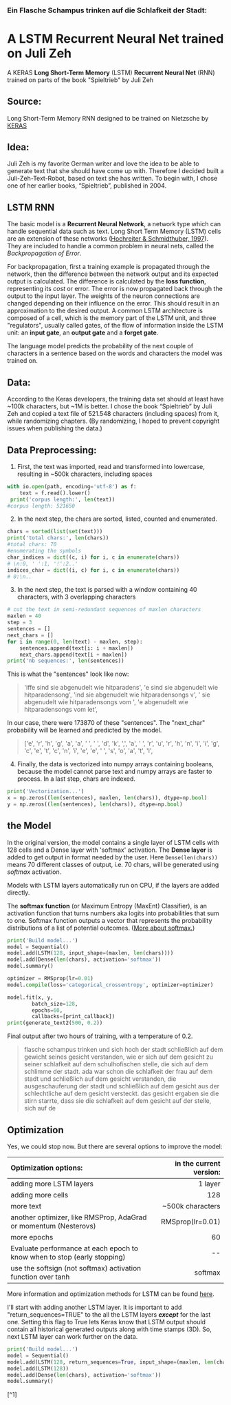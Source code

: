 ### Ein Flasche Schampus trinken auf die Schlafkeit der Stadt:
# A LSTM Recurrent Neural Net trained on Juli Zeh
A KERAS **Long Short-Term Memory** (LSTM) **Recurrent Neural Net** (RNN) trained on parts of the book "Spieltrieb" by Juli Zeh

## Source:
Long Short-Term Memory RNN designed to be trained on Nietzsche by [KERAS](https://keras.io/examples/lstm_text_generation/)

## Idea: 
Juli Zeh is my favorite German writer and love the idea to be able to generate text that she should have come up with. Therefore I decided built a Juli-Zeh-Text-Robot, based on text she has written. To begin with, I chose one of her earlier books, “Spieltrieb”, published in 2004.

## LSTM RNN
The basic model is a **Recurrent Neural Network**, a network type which can handle sequential data such as text. Long Short Term Memory (LSTM) cells are an extension of these networks ([Hochreiter & Schmidthuber, 1997](https://www.researchgate.net/publication/13853244_Long_Short-term_Memory/link/5700e75608aea6b7746a0624/download)). They are included to handle a common problem in neural nets, called the *Backpropagation of Error*. 

For backpropagation, first a training example is propagated through the network, then the difference between the network output and its expected output is calculated. The difference is calculated by the **loss function**, representing its *cost* or error.  The error is now propagated back through the output to the input layer. The weights of the neuron connections are changed depending on their influence on the error. This should result in an approximation to the desired output.
A common LSTM architecture is composed of a cell, which is the memory part of the LSTM unit, and three "regulators", usually called gates, of the flow of information inside the LSTM unit: an **input gate**, an **output gate** and a **forget gate**.

The language model predicts the probability of the next couple of characters in a sentence based on the words and characters the model was trained on. 

## Data: 
According to the Keras developers, the training data set should at least have ~100k characters, but ~1M is better. I chose the book “Spieltrieb” by Juli Zeh and copied a text file of 521.548 characters (including spaces) from it, while randomizing chapters. (By randomizing, I hoped to prevent copyright issues when publishing the data.)

<!---##Getting started: 
First thing was loading the packages, which was awkwardly the biggest problem I encountered when training the NN. After some days of having system shut downs every few minutes I finally decided to deinstall Anaconda and install Miniconda, cleaning the system, reinstalling the IDE (PyCharm) – which was the best decision, because afterwards everything was finally working fine. 
--->
## Data Preprocessing:
1.	First, the text was imported, read and transformed into lowercase, resulting in ~500k characters, including spaces
```python
with io.open(path, encoding='utf-8') as f:
    text = f.read().lower()
 print('corpus length:', len(text))
#corpus length: 521650
```
2. In the next step, the chars are sorted, listed, counted and enumerated. 

```python
chars = sorted(list(set(text)))
print('total chars:', len(chars))
#total chars: 70
#enumerating the symbols
char_indices = dict((c, i) for i, c in enumerate(chars))
# \n:0, ' ':1, '!':2..'
indices_char = dict((i, c) for i, c in enumerate(chars))
# 0:\n..
```
<!---Chars are: 
['\n', ' ', '!', '+', ',', '-', '.', '/', '0', '1', '2', '3', '4', '5', '7', '8', '9', ':', ';', '=', '?', 'a', 'b', 'c', 'd', 'e', 'f', 'g', 'h', 'i', 'j', 'k', 'l', 'm', 'n', 'o', 'p', 'q', 'r', 's', 't', 'u', 'v', 'w', 'x', 'y', 'z', 'ß', 'à', 'ä', 'é', 'ë', 'ñ', 'ó', 'ö', 'ü', 'ą', 'ć', 'ę', 'ł', 'ń', 'ś', 'š', 'ż', '–', '’', '…', '‹', '›', '\ufeff']
Apparently U+FEFF is a byte order mark, or ‘BOM’, i.e. an encoding specification for UTF formats. It could also be removed, but I decided to ignore it.
--->

3.	In the next step, the text is parsed with a window containing 40 characters, with 3 overlapping characters

```python
# cut the text in semi-redundant sequences of maxlen characters
maxlen = 40
step = 3
sentences = []
next_chars = []
for i in range(0, len(text) - maxlen, step):
    sentences.append(text[i: i + maxlen])
    next_chars.append(text[i + maxlen])
print('nb sequences:', len(sentences))
```

This is what the "sentences" look like now: 
> 'iffe sind sie abgenudelt wie hitparadens', 'e sind sie abgenudelt wie hitparadensong', 'ind sie abgenudelt wie hitparadensongs v', ' sie abgenudelt wie hitparadensongs vom ', 'e abgenudelt wie hitparadensongs vom let', 

In our case, there were 173870 of these "sentences".
The "next_char" probability will be learned and predicted by the model. 
> ['e', 'r', 'h', 'g', 'a', 'a', ' ', ' ', 'd', 'k', ',', 'a', ' ', 'r', 'u', 'r', 'h', 'n', 'i', 'i', 'g', 'c', 'e', 't', 'c', 'n', 'i', 'e', 'e', ' ', 's', 'o', 'a', 't', 'l', 

4. Finally, the data is vectorized into numpy arrays containing booleans, because the model cannot parse text and numpy arrays are faster to process. In a last step, chars are indexed. 

```python
print('Vectorization...')
x = np.zeros((len(sentences), maxlen, len(chars)), dtype=np.bool)
y = np.zeros((len(sentences), len(chars)), dtype=np.bool)
```

## the Model
In the original version, the model contains a single layer of LSTM cells with 128 cells and a Dense layer with 'softmax' activation.
The **Dense layer** is added to get output in format needed by the user. Here ```Dense(len(chars))``` means 70 different classes of output, i.e. 70 chars, will be generated using *softmax* activation. 
<!---(In case you are using LSTM for time series then you should have Dense(1). So that only one numeric output is given.) --->
Models with LSTM layers automatically run on CPU, if the layers are added directly. 

The **softmax function** (or Maximum Entropy (MaxEnt) Classifier), is an activation function that turns numbers aka logits into probabilities that sum to one. Softmax function outputs a vector that represents the probability distributions of a list of potential outcomes. ([More about softmax.](https://towardsdatascience.com/softmax-function-simplified-714068bf8156))



```python
print('Build model...')
model = Sequential()
model.add(LSTM(128, input_shape=(maxlen, len(chars))))
model.add(Dense(len(chars), activation='softmax'))
model.summary()
```

```python
optimizer = RMSprop(lr=0.01)
model.compile(loss='categorical_crossentropy', optimizer=optimizer)
```

```python
model.fit(x, y,
        batch_size=128,
        epochs=60,
        callbacks=[print_callback])
print(generate_text2(500, 0.2))
```

Final output after two hours of training, with a temperature of 0.2.

>flasche schampus trinken und sich hoch der stadt schließlich auf dem gewicht seines gesicht verstanden, wie er sich auf dem gesicht zu seiner schlafkeit auf dem schulhofischen stelle, die sich auf dem schlimme der stadt. ada war schon die schlafkeit der frau auf dem stadt und schließlich auf dem gesicht verstanden, die ausgeschauferung der stadt und schließlich auf dem gesicht aus der schlechtliche auf dem gesicht versteckt. das gesicht ergaben sie die stirn starrte, dass sie die schlafkeit auf dem gesicht auf der stelle, sich auf de


## Optimization

Yes, we could stop now. But there are several options to improve the model: 
<!---
1. adding more LSTM layers      
    - [x] we have one now
1. adding more cells
    - [ ] we have 128, which is quite a lot
1. training with more text 
    - [ ] ~500k characters now
1. using optimizers 
    - [ ] we've been using RMSprop(lr=0.01)
1. training with more epochs 
    - [ ] we have 60
    --->
    
| Optimization options: | in the current version: |
| :--------------------| ---:|
| adding more LSTM layers   | 1 layer |
| adding more cells |  128 |
| more text  | ~500k characters  |
| another optimizer, like RMSProp, AdaGrad or momentum (Nesterovs) | RMSprop(lr=0.01)  |
| more epochs | 60 |
|Evaluate performance at each epoch to know when to stop (early stopping)| --|
|use the softsign (not softmax) activation function over tanh| softmax|


More information and optimization methods for LSTM can be found [here](https://pathmind.com/wiki/lstm#long).

I'll start with adding another LSTM layer. 
It is important to add "return_sequences=TRUE" to the all the LSTM layers ***except*** for the last one. Setting this flag to True lets Keras know that LSTM output should contain all historical generated outputs along with time stamps (3D). So, next LSTM layer can work further on the data.

```Python
print('Build model...')
model = Sequential()
model.add(LSTM(128, return_sequences=True, input_shape=(maxlen, len(chars))))
model.add(LSTM(128))
model.add(Dense(len(chars), activation='softmax'))
model.summary()
```




[^1] 